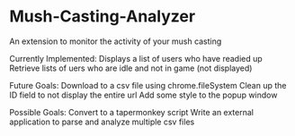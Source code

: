 # Mush-Casting-Analyzer
An extension to monitor the activity of your mush casting

Currently Implemented: 
  Displays a list of users who have readied up
  Retrieve lists of uers who are idle and not in game (not displayed)
  
Future Goals:
  Download to a csv file using chrome.fileSystem
  Clean up the ID field to not display the entire url
  Add some style to the popup window
  
Possible Goals:
  Convert to a tapermonkey script
  Write an external application to parse and analyze multiple csv files
